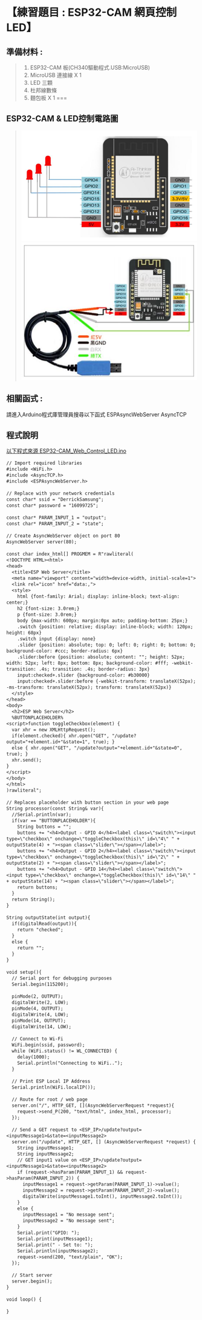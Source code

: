 <h1>【練習題目 : ESP32-CAM 網頁控制 LED】</h1>

## 準備材料 : 
>1. ESP32-CAM 板(CH340驅動程式.USB:MicroUSB)
>2. MicroUSB 連接線 X 1
>3. LED 三顆
>4. 杜邦線數條
>5. 麵包板 X 1
===

## ESP32-CAM & LED控制電路圖

>![](https://github.com/derricktsai0904/Arduino/blob/master/06.ESP32%E6%8E%A7%E5%88%B6/08%20ESP32-CAM_Web_Control_LED/ESP32-CAM-Web-Control-LED.JPG?raw=true)
>![](https://github.com/derricktsai0904/Arduino/raw/master/06.ESP32%E6%8E%A7%E5%88%B6/02.ESP32-CAM%E7%92%B0%E5%A2%83%E8%A8%AD%E5%AE%9A/TTL.JPG?raw=true)

## 相關函式 : 
請進入Arduino程式庫管理員搜尋以下函式
ESPAsyncWebServer 
AsyncTCP

## 程式說明

[以下程式來源 ESP32-CAM_Web_Control_LED.ino ]:https://github.com/derricktsai0904/Arduino/blob/master/06.ESP32%E6%8E%A7%E5%88%B6/08%20ESP32-CAM_Web_Control_LED/ESP32-CAM_Web_Control_LED.ino "ESP8266-Blink.ino"
[以下程式來源 ESP32-CAM_Web_Control_LED.ino ]
``` arduino
// Import required libraries
#include <WiFi.h>
#include <AsyncTCP.h>
#include <ESPAsyncWebServer.h>

// Replace with your network credentials
const char* ssid = "DerrickSamsung";
const char* password = "16099725";

const char* PARAM_INPUT_1 = "output";
const char* PARAM_INPUT_2 = "state";

// Create AsyncWebServer object on port 80
AsyncWebServer server(80);

const char index_html[] PROGMEM = R"rawliteral(
<!DOCTYPE HTML><html>
<head>
  <title>ESP Web Server</title>
  <meta name="viewport" content="width=device-width, initial-scale=1">
  <link rel="icon" href="data:,">
  <style>
    html {font-family: Arial; display: inline-block; text-align: center;}
    h2 {font-size: 3.0rem;}
    p {font-size: 3.0rem;}
    body {max-width: 600px; margin:0px auto; padding-bottom: 25px;}
    .switch {position: relative; display: inline-block; width: 120px; height: 68px} 
    .switch input {display: none}
    .slider {position: absolute; top: 0; left: 0; right: 0; bottom: 0; background-color: #ccc; border-radius: 6px}
    .slider:before {position: absolute; content: ""; height: 52px; width: 52px; left: 8px; bottom: 8px; background-color: #fff; -webkit-transition: .4s; transition: .4s; border-radius: 3px}
    input:checked+.slider {background-color: #b30000}
    input:checked+.slider:before {-webkit-transform: translateX(52px); -ms-transform: translateX(52px); transform: translateX(52px)}
  </style>
</head>
<body>
  <h2>ESP Web Server</h2>
  %BUTTONPLACEHOLDER%
<script>function toggleCheckbox(element) {
  var xhr = new XMLHttpRequest();
  if(element.checked){ xhr.open("GET", "/update?output="+element.id+"&state=1", true); }
  else { xhr.open("GET", "/update?output="+element.id+"&state=0", true); }
  xhr.send();
}
</script>
</body>
</html>
)rawliteral";

// Replaces placeholder with button section in your web page
String processor(const String& var){
  //Serial.println(var);
  if(var == "BUTTONPLACEHOLDER"){
    String buttons = "";
    buttons += "<h4>Output - GPIO 4</h4><label class=\"switch\"><input type=\"checkbox\" onchange=\"toggleCheckbox(this)\" id=\"4\" " + outputState(4) + "><span class=\"slider\"></span></label>";
    buttons += "<h4>Output - GPIO 2</h4><label class=\"switch\"><input type=\"checkbox\" onchange=\"toggleCheckbox(this)\" id=\"2\" " + outputState(2) + "><span class=\"slider\"></span></label>";
    buttons += "<h4>Output - GPIO 14</h4><label class=\"switch\"><input type=\"checkbox\" onchange=\"toggleCheckbox(this)\" id=\"14\" " + outputState(14) + "><span class=\"slider\"></span></label>";
    return buttons;
  }
  return String();
}

String outputState(int output){
  if(digitalRead(output)){
    return "checked";
  }
  else {
    return "";
  }
}

void setup(){
  // Serial port for debugging purposes
  Serial.begin(115200);

  pinMode(2, OUTPUT);
  digitalWrite(2, LOW);
  pinMode(4, OUTPUT);
  digitalWrite(4, LOW);
  pinMode(14, OUTPUT);
  digitalWrite(14, LOW);
  
  // Connect to Wi-Fi
  WiFi.begin(ssid, password);
  while (WiFi.status() != WL_CONNECTED) {
    delay(1000);
    Serial.println("Connecting to WiFi..");
  }

  // Print ESP Local IP Address
  Serial.println(WiFi.localIP());

  // Route for root / web page
  server.on("/", HTTP_GET, [](AsyncWebServerRequest *request){
    request->send_P(200, "text/html", index_html, processor);
  });

  // Send a GET request to <ESP_IP>/update?output=<inputMessage1>&state=<inputMessage2>
  server.on("/update", HTTP_GET, [] (AsyncWebServerRequest *request) {
    String inputMessage1;
    String inputMessage2;
    // GET input1 value on <ESP_IP>/update?output=<inputMessage1>&state=<inputMessage2>
    if (request->hasParam(PARAM_INPUT_1) && request->hasParam(PARAM_INPUT_2)) {
      inputMessage1 = request->getParam(PARAM_INPUT_1)->value();
      inputMessage2 = request->getParam(PARAM_INPUT_2)->value();
      digitalWrite(inputMessage1.toInt(), inputMessage2.toInt());
    }
    else {
      inputMessage1 = "No message sent";
      inputMessage2 = "No message sent";
    }
    Serial.print("GPIO: ");
    Serial.print(inputMessage1);
    Serial.print(" - Set to: ");
    Serial.println(inputMessage2);
    request->send(200, "text/plain", "OK");
  });

  // Start server
  server.begin();
}

void loop() {

}

```

